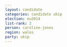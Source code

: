 ```yaml
---
layout: candidate
categories: candidate ukip
election: eu2014
list-rank: 2
person: caroline-jones
region: wales
party: ukip
---
```

